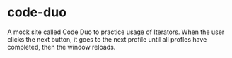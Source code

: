 # code-duo

A mock site called Code Duo to practice usage of Iterators.
When the user clicks the next button, it goes to the next profile until all profles have completed, then the window reloads.

